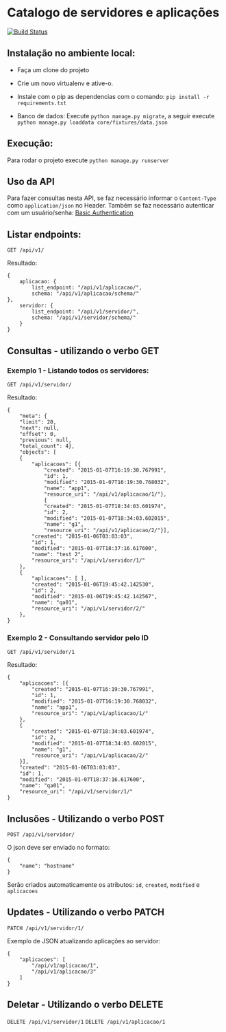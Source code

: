 # Catalogo de servidores e aplicações

[![Build Status](https://travis-ci.org/fmondaini/catalog.svg?branch=master)](https://travis-ci.org/fmondaini/catalog)

## Instalação no ambiente local:
* Faça um clone do projeto
* Crie um novo virtualenv e ative-o.
* Instale com o pip as dependencias com o comando: `pip install -r requirements.txt`

* Banco de dados:
Execute `python manage.py migrate`, a seguir execute `python manage.py loaddata core/fixtures/data.json`


## Execução: 
Para rodar o projeto execute `python manage.py runserver`


## Uso da API
Para fazer consultas nesta API, se faz necessário informar o `Content-Type` como `application/json` no Header. Também se faz necessário autenticar com um usuário/senha: [Basic Authentication](http://en.wikipedia.org/wiki/Basic_access_authentication)

## Listar endpoints:
`GET /api/v1/`

Resultado: 
```
{
    aplicacao: {
        list_endpoint: "/api/v1/aplicacao/",
        schema: "/api/v1/aplicacao/schema/"
},
    servidor: {
        list_endpoint: "/api/v1/servidor/",
        schema: "/api/v1/servidor/schema/"
    }
}
```

## Consultas - utilizando o verbo GET
### Exemplo 1 - Listando todos os servidores:
`GET /api/v1/servidor/`

Resultado:
```
{
    "meta": {
    "limit": 20,
    "next": null,
    "offset": 0,
    "previous": null,
    "total_count": 4},
    "objects": [
    {
        "aplicacoes": [{
            "created": "2015-01-07T16:19:30.767991",
            "id": 1,
            "modified": "2015-01-07T16:19:30.768032",
            "name": "app1",
            "resource_uri": "/api/v1/aplicacao/1/"},
            {
            "created": "2015-01-07T18:34:03.601974",
            "id": 2,
            "modified": "2015-01-07T18:34:03.602015",
            "name": "g1",
            "resource_uri": "/api/v1/aplicacao/2/"}],
        "created": "2015-01-06T03:03:03",
        "id": 1,
        "modified": "2015-01-07T18:37:16.617600",
        "name": "test 2",
        "resource_uri": "/api/v1/servidor/1/"
    },
    {
        "aplicacoes": [ ],
        "created": "2015-01-06T19:45:42.142530",
        "id": 2,
        "modified": "2015-01-06T19:45:42.142567",
        "name": "qa01",
        "resource_uri": "/api/v1/servidor/2/"
    },
}

```

### Exemplo 2 - Consultando servidor pelo ID
`GET /api/v1/servidor/1`

Resultado:
```
{
    "aplicacoes": [{
        "created": "2015-01-07T16:19:30.767991",
        "id": 1,
        "modified": "2015-01-07T16:19:30.768032",
        "name": "app1",
        "resource_uri": "/api/v1/aplicacao/1/"
    },
    {
        "created": "2015-01-07T18:34:03.601974",
        "id": 2,
        "modified": "2015-01-07T18:34:03.602015",
        "name": "g1",
        "resource_uri": "/api/v1/aplicacao/2/"
    }],
    "created": "2015-01-06T03:03:03",
    "id": 1,
    "modified": "2015-01-07T18:37:16.617600",
    "name": "qa01",
    "resource_uri": "/api/v1/servidor/1/"
}
```

## Inclusões - Utilizando o verbo POST
`POST /api/v1/servidor/`

O json deve ser enviado no formato:
```
{
    "name": "hostname"
}
```
Serão criados automaticamente os atributos: `id`, `created`, `modified` e `aplicacoes`


## Updates - Utilizando o verbo PATCH
`PATCH /api/v1/servidor/1/`

Exemplo de JSON atualizando aplicações ao servidor:
```
{
    "aplicacoes": [
        "/api/v1/aplicacao/1",
        "/api/v1/aplicacao/3"
    ]
}
```

## Deletar - Utilizando o verbo DELETE
`DELETE /api/v1/servidor/1`
`DELETE /api/v1/aplicacao/1`
